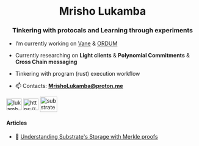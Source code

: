 <h1 align="center">Mrisho Lukamba</h1>
<h3 align="center"> Tinkering with protocals and Learning through experiments</h4>

- I’m currently working on [Vane](https://github.com/2-5-Foundation/vane) & [ORDUM](https://github.com/OrdumLTD)

- Currently researching on **Light clients** & **Polynomial Commitments** & **Cross Chain messaging**
- Tinkering with program (rust) execution workflow

- 📫 Contacts: **MrishoLukamba@proton.me**


<p align="left">
<a href="https://twitter.com/lukambamrisho" target="blank"><img align="center" src="https://raw.githubusercontent.com/rahuldkjain/github-profile-readme-generator/master/src/images/icons/Social/twitter.svg" alt="lukambamrisho" height="30" width="40" /></a>
<a href="https://www.linkedin.com/in/mrisho-lukamba/" target="blank"><img align="center" src="https://raw.githubusercontent.com/rahuldkjain/github-profile-readme-generator/master/src/images/icons/Social/linked-in-alt.svg" alt="https://www.linkedin.com/in/mrisho-lukamba/" height="30" width="40" /></a>
<a href="https://substrate.stackexchange.com/users/351/mrisho-lukamba" target="blank"><img align="center" src="https://cdn.sstatic.net/stackexchange/img/logos/so/so-icon.png?v=41f6e13ade69" alt="substrate stack exchange" height="40" width="45"/></a>
</p>

<h4>Articles</h4>

- 📄 [Understanding Substrate's Storage with Merkle proofs](https://mrisho-lukamba.notion.site/Understanding-substrate-storage-with-merkle-proofs-34346a35b713463eb43c7939401f0f7b)

